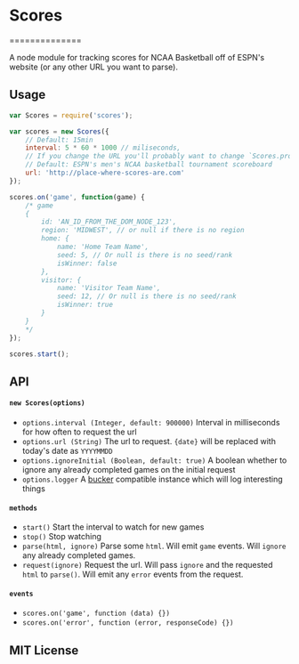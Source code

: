 # Scores
==============

A node module for tracking scores for NCAA Basketball off of ESPN's website (or any other URL you want to parse).

## Usage
```js
var Scores = require('scores');

var scores = new Scores({
    // Default: 15min
    interval: 5 * 60 * 1000 // miliseconds,
    // If you change the URL you'll probably want to change `Scores.prototype.parse`
    // Default: ESPN's men's NCAA basketball tournament scoreboard
    url: 'http://place-where-scores-are.com'
});

scores.on('game', function(game) {
    /* game
    {
        id: 'AN_ID_FROM_THE_DOM_NODE_123',
        region: 'MIDWEST', // or null if there is no region
        home: {
            name: 'Home Team Name',
            seed: 5, // Or null is there is no seed/rank
            isWinner: false
        },
        visitor: {
            name: 'Visitor Team Name',
            seed: 12, // Or null is there is no seed/rank
            isWinner: true
        }
    }
    */
});

scores.start();
```

## API

#### `new Scores(options)`

- `options.interval (Integer, default: 900000)` Interval in milliseconds for how often to request the url
- `options.url (String)` The url to request. `{date}` will be replaced with today's date as `YYYYMMDD`
- `options.ignoreInitial (Boolean, default: true)` A boolean whether to ignore any already completed games on the initial request
- `options.logger` A [bucker](http://github.com/nlf/bucker) compatible instance which will log interesting things

#### `methods`

- `start()` Start the interval to watch for new games
- `stop()` Stop watching
- `parse(html, ignore)` Parse some `html`. Will emit `game` events. Will `ignore` any already completed games.
- `request(ignore)` Request the url. Will pass `ignore` and the requested `html` to `parse()`. Will emit any `error` events from the request.

#### `events`

- `scores.on('game', function (data) {})`
- `scores.on('error', function (error, responseCode) {})`

## MIT License